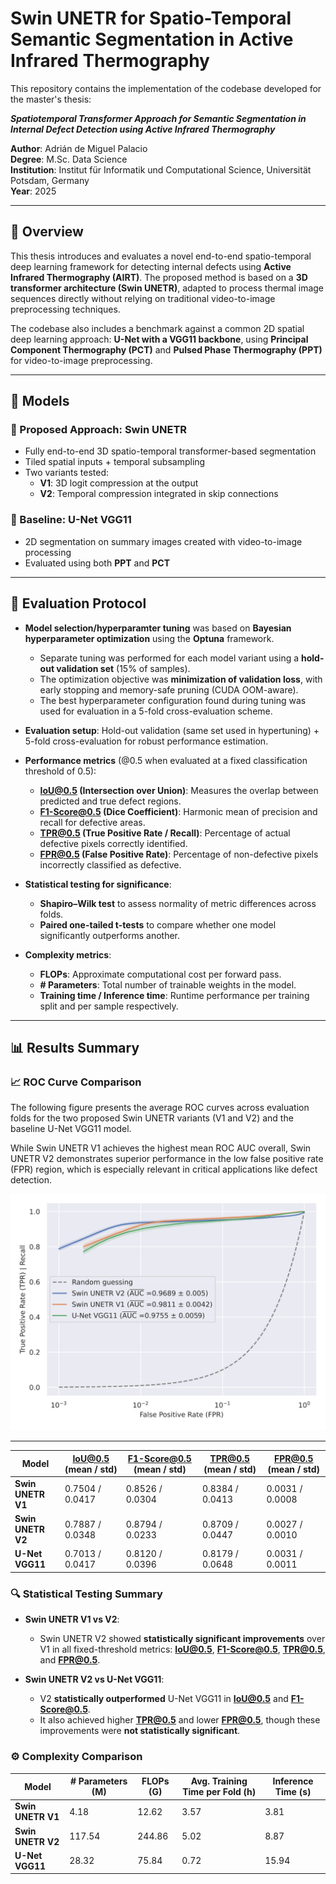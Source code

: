 # Swin UNETR for Spatio-Temporal Semantic Segmentation in Active Infrared Thermography

This repository contains the implementation of the codebase developed for the master's thesis:

**_Spatiotemporal Transformer Approach for Semantic Segmentation in Internal Defect Detection using Active Infrared Thermography_**

**Author**: Adrián de Miguel Palacio  
**Degree**: M.Sc. Data Science  
**Institution**: Institut für Informatik und Computational Science, Universität Potsdam, Germany  
**Year**: 2025

---

## 🧠 Overview

This thesis introduces and evaluates a novel end-to-end spatio-temporal deep learning framework for detecting internal defects using **Active Infrared Thermography (AIRT)**. The proposed method is based on a **3D transformer architecture (Swin UNETR)**, adapted to process thermal image sequences directly without relying on traditional video-to-image preprocessing techniques.

The codebase also includes a benchmark against a common 2D spatial deep learning approach: **U-Net with a VGG11 backbone**, using **Principal Component Thermography (PCT)** and **Pulsed Phase Thermography (PPT)** for video-to-image preprocessing.

---

## 🧩 Models

### 🔷 Proposed Approach: Swin UNETR

- Fully end-to-end 3D spatio-temporal transformer-based segmentation
- Tiled spatial inputs + temporal subsampling
- Two variants tested:
  - **V1**: 3D logit compression at the output
  - **V2**: Temporal compression integrated in skip connections

### 🔶 Baseline: U-Net VGG11

- 2D segmentation on summary images created with video-to-image processing
- Evaluated using both **PPT** and **PCT**

---

## 🧪 Evaluation Protocol

- **Model selection/hyperparamter tuning** was based on **Bayesian hyperparameter optimization** using the **Optuna** framework.
  - Separate tuning was performed for each model variant using a **hold-out validation set** (15% of samples).
  - The optimization objective was **minimization of validation loss**, with early stopping and memory-safe pruning (CUDA OOM-aware).
  - The best hyperparameter configuration found during tuning was used for evaluation in a 5-fold cross-evaluation scheme.

- **Evaluation setup**: Hold-out validation (same set used in hypertuning) + 5-fold cross-evaluation for robust performance estimation.

- **Performance metrics** (@0.5 when evaluated at a fixed classification threshold of 0.5):
  - **IoU@0.5 (Intersection over Union)**: Measures the overlap between predicted and true defect regions.
  - **F1-Score@0.5 (Dice Coefficient)**: Harmonic mean of precision and recall for defective areas.
  - **TPR@0.5 (True Positive Rate / Recall)**: Percentage of actual defective pixels correctly identified.  
  - **FPR@0.5 (False Positive Rate)**: Percentage of non-defective pixels incorrectly classified as defective.  

- **Statistical testing for significance**:
  - **Shapiro–Wilk test** to assess normality of metric differences across folds.
  - **Paired one-tailed t-tests** to compare whether one model significantly outperforms another.

- **Complexity metrics**:
  - **FLOPs**: Approximate computational cost per forward pass.
  - **# Parameters**: Total number of trainable weights in the model.
  - **Training time / Inference time**: Runtime performance per training split and per sample respectively.

---

## 📊 Results Summary

### 📈 ROC Curve Comparison

The following figure presents the average ROC curves across evaluation folds for the two proposed Swin UNETR variants (V1 and V2) and the baseline U-Net VGG11 model. 

While Swin UNETR V1 achieves the highest mean ROC AUC overall, Swin UNETR V2 demonstrates superior performance in the low false positive rate (FPR) region, which is especially relevant in critical applications like defect detection.

![ROC Curve Comparison](average_roc_comparison_all_thresholds.svg)

---

| Model             | IoU@0.5 (mean / std) | F1-Score@0.5 (mean / std)  | TPR@0.5 (mean / std)  | FPR@0.5 (mean / std)  |
|-------------------|----------------------|----------------------------|-----------------------|-----------------------|
| **Swin UNETR V1** | 0.7504 / 0.0417      | 0.8526 / 0.0304            | 0.8384 / 0.0413       | 0.0031 / 0.0008       | 
| **Swin UNETR V2** | 0.7887 / 0.0348      | 0.8794 / 0.0233            | 0.8709 / 0.0447       | 0.0027 / 0.0010       | 
| **U-Net VGG11**   | 0.7013 / 0.0417      | 0.8120 / 0.0396            | 0.8179 / 0.0648       | 0.0031 / 0.0011       | 

### 🔍 Statistical Testing Summary

- **Swin UNETR V1 vs V2**:
  - Swin UNETR V2 showed **statistically significant improvements** over V1 in all fixed-threshold metrics: **IoU@0.5**, **F1-Score@0.5**, **TPR@0.5**, and **FPR@0.5**.

- **Swin UNETR V2 vs U-Net VGG11**:
  - V2 **statistically outperformed** U-Net VGG11 in **IoU@0.5** and **F1-Score@0.5**.
  - It also achieved higher **TPR@0.5** and lower **FPR@0.5**, though these improvements were **not statistically significant**.


### ⚙️ Complexity Comparison

| Model             | # Parameters (M) | FLOPs (G) | Avg. Training Time per Fold (h) | Inference Time (s)                  |
|-------------------|------------------|-----------|---------------------------------|-------------------------------------|
| **Swin UNETR V1** | 4.18             | 12.62     | 3.57                            | 3.81                                |
| **Swin UNETR V2** | 117.54           | 244.86    | 5.02                            | 8.87                                |
| **U-Net VGG11**   | 28.32            | 75.84     | 0.72                            | 15.94                               |






